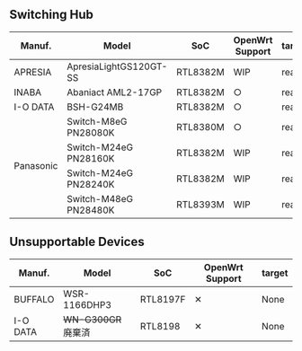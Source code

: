 ## Switching Hub

<table>
	<thead>
		<tr class="active">
			<th>Manuf.</th>
			<th>Model</th>
			<th>SoC</th>
			<th>OpenWrt Support</th>
			<th>target/subtarget</th>
		</tr>
	</thead>
	<tbody>
		<tr>
			<td>APRESIA</td>
			<td>ApresiaLightGS120GT-SS</td>
			<td>RTL8382M</td>
			<td>WIP</td>
			<td>realtek/rtl838x</td>
		</tr>
		<tr>
			<td rowspan="1">INABA</td>
			<td>Abaniact AML2-17GP</td>
			<td>RTL8382M</td>
			<td>&#9675;</td>
			<td>realtek/rtl838x</td>
		</tr>
		<tr>
			<td rowspan="1">I-O DATA</td>
			<td>BSH-G24MB</td>
			<td>RTL8382M</td>
			<td>&#9675;</td>
			<td>realtek/rtl838x</td>
		</tr>
		<tr>
			<td rowspan="4">Panasonic</td>
			<td>Switch-M8eG PN28080K</td>
			<td>RTL8380M</td>
			<td>&#9675;</td>
			<td>realtek/rtl838x</td>
		</tr>
		<tr>
			<td>Switch-M24eG PN28160K</td>
			<td>RTL8382M</td>
			<td>WIP</td>
			<td>realtek/rtl838x</td>
		</tr>
		<tr>
			<td>Switch-M24eG PN28240K</td>
			<td>RTL8382M</td>
			<td>WIP</td>
			<td>realtek/rtl838x</td>
		</tr>
		<tr>
			<td>Switch-M48eG PN28480K</td>
			<td>RTL8393M</td>
			<td>WIP</td>
			<td>realtek/rtl839x</td>
		</tr>
	</tbody>
</table>

## Unsupportable Devices

<table>
	<thead>
		<tr class="active">
			<th>Manuf.</th>
			<th>Model</th>
			<th>SoC</th>
			<th>OpenWrt Support</th>
			<th>target</th>
		</tr>
	</thead>
	<tbody>
		<tr>
			<td>BUFFALO</td>
			<td>WSR-1166DHP3</td>
			<td>RTL8197F</td>
			<td>&#10005;</td>
			<td>None</td>
		</tr>
		<tr>
			<td>I-O DATA</td>
			<td><s>WN-G300GR</s> 廃棄済</td>
			<td>RTL8198</td>
			<td>&#10005;</td>
			<td>None</td>
		</tr>
	</tbody>
</table>
